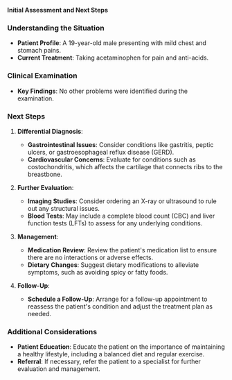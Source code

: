 **Initial Assessment and Next Steps**

### **Understanding the Situation**

- **Patient Profile**: A 19-year-old male presenting with mild chest and stomach pains.
- **Current Treatment**: Taking acetaminophen for pain and anti-acids.

### **Clinical Examination**

- **Key Findings**: No other problems were identified during the examination.

### **Next Steps**

1. **Differential Diagnosis**:
   - **Gastrointestinal Issues**: Consider conditions like gastritis, peptic ulcers, or gastroesophageal reflux disease (GERD).
   - **Cardiovascular Concerns**: Evaluate for conditions such as costochondritis, which affects the cartilage that connects ribs to the breastbone.

2. **Further Evaluation**:
   - **Imaging Studies**: Consider ordering an X-ray or ultrasound to rule out any structural issues.
   - **Blood Tests**: May include a complete blood count (CBC) and liver function tests (LFTs) to assess for any underlying conditions.

3. **Management**:
   - **Medication Review**: Review the patient's medication list to ensure there are no interactions or adverse effects.
   - **Dietary Changes**: Suggest dietary modifications to alleviate symptoms, such as avoiding spicy or fatty foods.

4. **Follow-Up**:
   - **Schedule a Follow-Up**: Arrange for a follow-up appointment to reassess the patient's condition and adjust the treatment plan as needed.

### **Additional Considerations**

- **Patient Education**: Educate the patient on the importance of maintaining a healthy lifestyle, including a balanced diet and regular exercise.
- **Referral**: If necessary, refer the patient to a specialist for further evaluation and management.